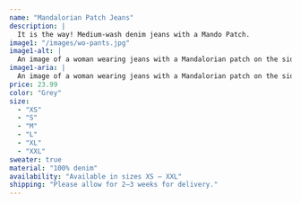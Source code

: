 ```yaml
---
name: "Mandalorian Patch Jeans"
description: |
  It is the way! Medium-wash denim jeans with a Mando Patch.
image1: "/images/wo-pants.jpg"
image1-alt: |
  An image of a woman wearing jeans with a Mandalorian patch on the side.
image1-aria: |
  An image of a woman wearing jeans with a Mandalorian patch on the side.
price: 23.99
color: "Grey"
size:
  - "XS"
  - "S"
  - "M"
  - "L"
  - "XL"
  - "XXL"
sweater: true
material: "100% denim"
availability: "Available in sizes XS – XXL"
shipping: "Please allow for 2–3 weeks for delivery."
---
```

